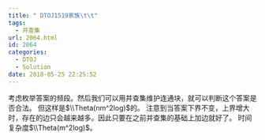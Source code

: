 ```yaml
---
title: " DTOJ1519家族\t\t"
tags:
  - 并查集
url: 2064.html
id: 2064
categories:
  - DTOJ
  - Solution
date: 2018-05-25 22:25:52
---
```


考虑枚举答案的频段。然后我们可以用并查集维护连通块，就可以判断这个答案是否合法。 但这样是$\\Theta(nm^2log)$的。 注意到当答案下界不变，上界增大时，存在的边只会越来越多。因此只要在之前并查集的基础上加边就好了。 时间复杂度$\\Theta(m^2log)$。